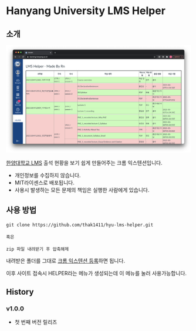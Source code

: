 # Hanyang University LMS Helper

## 소개

![](./LMSHelperMain.png)

[한양대학교 LMS](https://learning.hanyang.ac.kr/) 출석 현황을 보기 쉽게 만들어주는 크롬 익스텐션입니다.

* 개인정보를 수집하지 않습니다.
* MIT라이센스로 배포됩니다.
* 사용시 발생하는 모든 문제의 책임은 실행한 사람에게 있습니다.

## 사용 방법

~~~
git clone https://github.com/thak1411/hyu-lms-helper.git

혹은

zip 파일 내려받기 후 압축해제
~~~

내려받은 폴더를 그대로 [크롬 익스텐션 등록](https://developer.chrome.com/extensions/getstarted)하면 됩니다.

이후 사이트 접속시 HELPER라는 메뉴가 생성되는데 이 메뉴를 눌러 사용가능합니다.

## History

### v1.0.0

* 첫 번째 버전 릴리즈